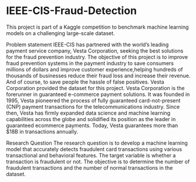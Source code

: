 # IEEE-CIS-Fraud-Detection
This project is part of a Kaggle competition to benchmark machine learning models on a challenging large-scale dataset. 

Problem statement IEEE-CIS has partnered with the world’s leading payment service company, Vesta Corporation, seeking the best solutions for the fraud prevention industry. The objective of this project is to improve fraud prevention systems in the payment industry to save consumers millions of dollars and improve customer experience,helping hundreds of thousands of businesses reduce their fraud loss and increase their revenue. And of course, to save people the hassle of false positives. Vesta Corporation provided the dataset for this project. Vesta Corporation is the forerunner in guaranteed e-commerce payment solutions. It was founded in 1995, Vesta pioneered the process of fully guaranteed card-not-present (CNP) payment transactions for the telecommunications industry. Since then, Vesta has firmly expanded data science and machine learning capabilities across the globe and solidified its position as the leader in guaranteed ecommerce payments. Today, Vesta guarantees more than $18B in transactions annually.

Research Question The research question is to develop a machine learning model that accurately detects fraudulent card transactions using various transactional and behavioral features. The target variable is whether a transaction is fraudulent or not. The objective is to determine the number of fraudulent transactions and the number of normal transactions in the dataset.
